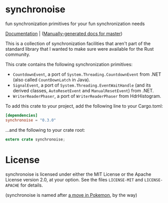 # synchronoise

fun synchronization primitives for your fun synchronization needs

[Documentation](https://docs.rs/synchronoise) | ([Manually-generated docs for master][doc-dev])

[doc-dev]: https://tonberry.quietmisdreavus.net/synchronoise-dev/synchronoise/

This is a collection of synchronization facilities that aren't part of the standard library that I
wanted to make sure were available for the Rust community.

This crate contains the following synchronization primitives:

* `CountdownEvent`, a port of `System.Threading.CountdownEvent` from .NET (also called
  `CountDownLatch` in Java).
* `SignalEvent`, a port of `System.Threading.EventWaitHandle` (and its derived classes,
  `AutoResetEvent` and `ManualResetEvent`) from .NET.
* `WriterReaderPhaser`, a port of `WriterReaderPhaser` from HdrHistogram.

To add this crate to your project, add the following line to your Cargo.toml:

```toml
[dependencies]
synchronoise = "0.3.0"
```

...and the following to your crate root:

```rust
extern crate synchronoise;
```

# License

synchronoise is licensed under either the MIT License or the Apache License version 2.0, at your
option. See the files `LICENSE-MIT` and `LICENSE-APACHE` for details.

(synchronoise is named after [a move in Pokemon][synch], by the way)

[synch]: http://bulbapedia.bulbagarden.net/wiki/Synchronoise_(move)

<!-- vim: set tw=100 expandtab: -->
